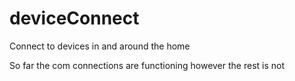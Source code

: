 # deviceConnect
Connect to devices in and around the home


So far the com connections are functioning however the rest is not
